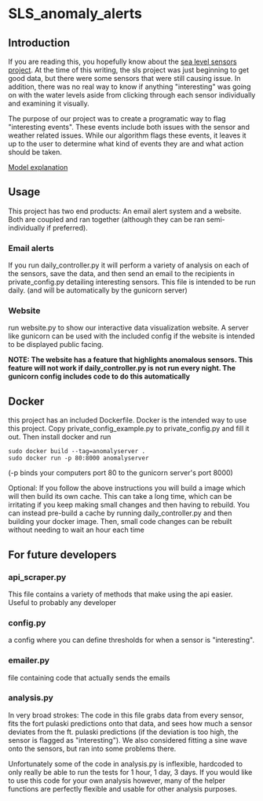 # SLS_anomaly_alerts
## Introduction
If you are reading this, you hopefully know about the [sea level sensors project](https://www.sealevelsensors.org/). At the time of this writing, the sls project was just beginning to get good data, but there were some sensors that were still causing issue. In addition, there was no real way to know if anything "interesting" was going on with the water levels aside from clicking through each sensor individually and examining it visually.

The purpose of our project was to create a programatic way to flag "interesting events". These events include both issues with the sensor and weather related issues. While our algorithm flags these events, it leaves it up to the user to determine what kind of events they are and what action should be taken.

[Model explanation](https://docs.google.com/document/d/19SrmgpOm4aGNnZ0fbpc6kFA3_RETxNzuNxykFA1-SjU/edit?usp=sharing)
## Usage
This project has two end products: An email alert system and a website. Both are coupled and ran together (although they can be ran semi-individually if preferred).
### Email alerts
If you run daily_controller.py it will perform a variety of analysis on each of the sensors, save the data, and then send an email to the recipients in private_config.py detailing interesting sensors. This file is intended to be run daily. (and will be automatically by the gunicorn server)
### Website
run website.py to show our interactive data visualization website. A server like gunicorn can be used with the included config if the website is intended to be displayed public facing. 

**NOTE: The website has a feature that highlights anomalous sensors. This feature will not work if daily_controller.py is not run every night. The gunicorn config includes code to do this automatically**
## Docker
this project has an included Dockerfile. Docker is the intended way to use this project. Copy private_config_example.py to private_config.py and fill it out. Then install docker and run
```
sudo docker build --tag=anomalyserver .
sudo docker run -p 80:8000 anomalyserver
```
(-p binds your computers port 80 to the gunicorn server's port 8000)

Optional: If you follow the above instructions you will build a image which will then build its own cache. This can take a long time, which can be irritating if you keep making small changes and then having to rebuild. You can instead pre-build a cache by running daily_controller.py and then building your docker image. Then, small code changes can be rebuilt without needing to wait an hour each time
## For future developers
### api_scraper.py
This file contains a variety of methods that make using the api easier. Useful to probably any developer
### config.py
a config where you can define thresholds for when a sensor is "interesting". 
### emailer.py
file containing code that actually sends the emails
### analysis.py
In very broad strokes: The code in this file grabs data from every sensor, fits the fort pulaski predictions onto that data, and sees how much a sensor deviates from the ft. pulaski predictions (if the deviation is too high, the sensor is flagged as "interesting"). We also considered fitting a sine wave onto the sensors, but ran into some problems there. 

Unfortunately some of the code in analysis.py is inflexible, hardcoded to only really be able to run the tests for 1 hour, 1 day, 3 days. If you would like to use this code for your own analysis however, many of the helper functions are perfectly flexible and usable for other analysis purposes. 
